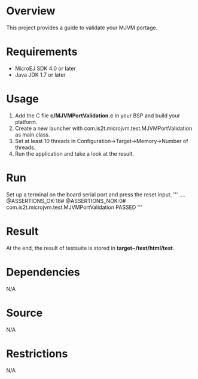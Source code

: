 <!--
	Markdown
	
	Copyright 2017 MicroEJ Corp. All rights reserved.
	Modification and distribution is permitted under certain conditions.
	
	MicroEJ Corp. PROPRIETARY/CONFIDENTIAL. Use is subject to license terms.
-->

# Overview
This project provides a guide to validate your MJVM portage.

# Requirements
* MicroEJ SDK 4.0 or later
* Java JDK 1.7 or later 

# Usage
1. Add the C file **c/MJVMPortValidation.c** in your BSP and build your platform.
2. Create a new launcher with com.is2t.microjvm.test.MJVMPortValidation as main class.
3. Set at least 10 threads in Configuration->Target->Memory->Number of threads. 
4. Run the application and take a look at the result.

# Run
Set up a terminal on the board serial port and press the reset input. 
'''
....
@ASSERTIONS_OK:18#
@ASSERTIONS_NOK:0#
com.is2t.microjvm.test.MJVMPortValidation PASSED
'''

# Result
At the end, the result of testsuite is stored in **target~/test/html/test**. 

# Dependencies
N/A

# Source
N/A

# Restrictions
N/A
